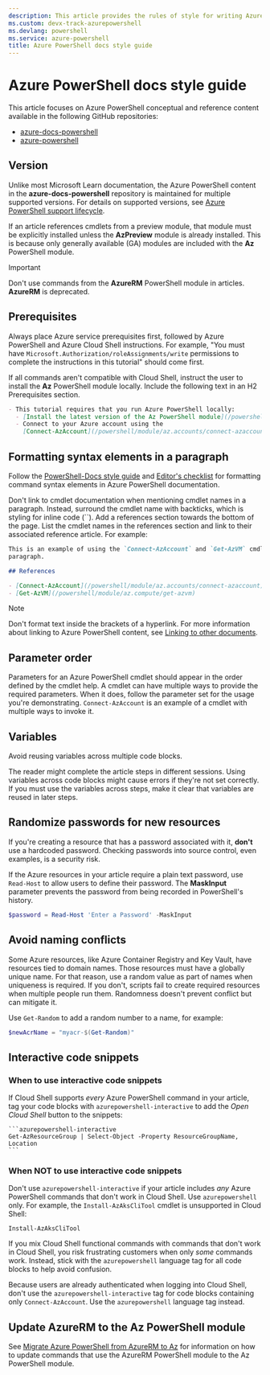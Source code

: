 ```yaml
---
description: This article provides the rules of style for writing Azure PowerShell documentation.
ms.custom: devx-track-azurepowershell
ms.devlang: powershell
ms.service: azure-powershell
title: Azure PowerShell docs style guide
---
```


# Azure PowerShell docs style guide

This article focuses on Azure PowerShell conceptual and reference content available in the following
GitHub repositories:

- [azure-docs-powershell][azps-docs-repo]
- [azure-powershell][azps-source-repo]

## Version

Unlike most Microsoft Learn documentation, the Azure PowerShell content in the
**azure-docs-powershell** repository is maintained for multiple supported versions. For details on
supported versions, see [Azure PowerShell support lifecycle][support-lifecycle].

If an article references cmdlets from a preview module, that module must be explicitly installed
unless the **AzPreview** module is already installed. This is because only generally available (GA)
modules are included with the **Az** PowerShell module.

> [!IMPORTANT]
> Don't use commands from the **AzureRM** PowerShell module in articles. **AzureRM** is deprecated.

## Prerequisites

Always place Azure service prerequisites first, followed by Azure PowerShell and Azure Cloud Shell
instructions. For example, "You must have `Microsoft.Authorization/roleAssignments/write`
permissions to complete the instructions in this tutorial" should come first.

If all commands aren't compatible with Cloud Shell, instruct the user to install the **Az**
PowerShell module locally. Include the following text in an H2 Prerequisites section.

```markdown
- This tutorial requires that you run Azure PowerShell locally:
  - [Install the latest version of the Az PowerShell module](/powershell/azure/install-azure-powershell).
  - Connect to your Azure account using the
    [Connect-AzAccount](/powershell/module/az.accounts/connect-azaccount) cmdlet.
```

## Formatting syntax elements in a paragraph

Follow the [PowerShell-Docs style guide](/powershell/scripting/community/contributing/powershell-style-guide)
and [Editor's checklist](/powershell/scripting/community/contributing/editorial-checklist)
for formatting command syntax elements in Azure PowerShell documentation.

Don't link to cmdlet documentation when mentioning cmdlet names in a paragraph. Instead, surround
the cmdlet name with backticks, which is styling for inline code (``). Add a references section
towards the bottom of the page. List the cmdlet names in the references section and link to their
associated reference article. For example:

```markdown
This is an example of using the `Connect-AzAccount` and `Get-AzVM` cmdlets within a
paragraph.

## References

- [Connect-AzAccount](/powershell/module/az.accounts/connect-azaccount)
- [Get-AzVM](/powershell/module/az.compute/get-azvm)
```

> [!NOTE]
> Don't format text inside the brackets of a hyperlink. For more information about linking to
> Azure PowerShell content, see
> [Linking to other documents](/powershell/scripting/community/contributing/editorial-checklist#linking-to-other-documents).

## Parameter order

Parameters for an Azure PowerShell cmdlet should appear in the order defined by the cmdlet help. A
cmdlet can have multiple ways to provide the required parameters. When it does, follow the parameter
set for the usage you're demonstrating. `Connect-AzAccount` is an example of a cmdlet with multiple
ways to invoke it.

## Variables

Avoid reusing variables across multiple code blocks.

The reader might complete the article steps in different sessions. Using variables across code
blocks might cause errors if they're not set correctly. If you must use the variables across steps,
make it clear that variables are reused in later steps.

## Randomize passwords for new resources

If you're creating a resource that has a password associated with it, **don't** use a hardcoded
password. Checking passwords into source control, even examples, is a security risk.

If the Azure resources in your article require a plain text password, use `Read-Host` to allow users
to define their password. The **MaskInput** parameter prevents the password from being recorded in
PowerShell's history.

```powershell
$password = Read-Host 'Enter a Password' -MaskInput
```

## Avoid naming conflicts

Some Azure resources, like Azure Container Registry and Key Vault, have resources tied to domain
names. Those resources must have a globally unique name. For that reason, use a random value as part
of names when uniqueness is required. If you don't, scripts fail to create required resources when
multiple people run them. Randomness doesn't prevent conflict but can mitigate it.

Use `Get-Random` to add a random number to a name, for example:

```powershell
$newAcrName = "myacr-$(Get-Random)"
```

## Interactive code snippets

### When to use interactive code snippets

If Cloud Shell supports _every_ Azure PowerShell command in your article, tag your code blocks with
`azurepowershell-interactive` to add the _Open Cloud Shell_ button to the snippets:

````
```azurepowershell-interactive
Get-AzResourceGroup | Select-Object -Property ResourceGroupName, Location
```
````

### When NOT to use interactive code snippets

Don't use `azurepowershell-interactive` if your article includes _any_ Azure PowerShell commands
that don't work in Cloud Shell. Use `azurepowershell` only. For example, the `Install-AzAksCliTool`
cmdlet is unsupported in Cloud Shell:

```azurepowershell
Install-AzAksCliTool
```

If you mix Cloud Shell functional commands with commands that don't work in Cloud Shell, you risk
frustrating customers when only _some_ commands work. Instead, stick with the `azurepowershell`
language tag for all code blocks to help avoid confusion.

Because users are already authenticated when logging into Cloud Shell, don't use the
`azurepowershell-interactive` tag for code blocks containing only `Connect-AzAccount`. Use the
`azurepowershell` language tag instead.

## Update AzureRM to the Az PowerShell module

See [Migrate Azure PowerShell from AzureRM to Az](migrate-from-azurerm-to-az.md) for information on
how to update commands that use the AzureRM PowerShell module to the Az PowerShell module.

[azps-docs-repo]: https://github.com/MicrosoftDocs/azure-docs-powershell
[azps-source-repo]: https://github.com/Azure/azure-powershell
[support-lifecycle]: azureps-support-lifecycle.md
